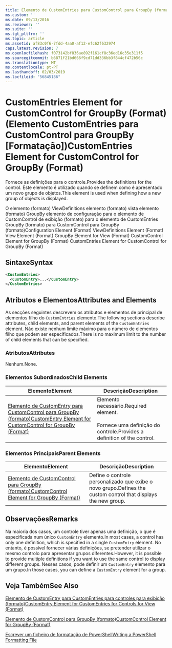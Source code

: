 ```yaml
---
title: Elemento de CustomEntries para CustomControl para GroupBy (formato) | Documentos da Microsoft
ms.custom: ''
ms.date: 09/13/2016
ms.reviewer: ''
ms.suite: ''
ms.tgt_pltfrm: ''
ms.topic: article
ms.assetid: af83c0f6-7fdd-4aa0-af12-efc62f632974
caps.latest.revision: 7
ms.openlocfilehash: f073142bf836ae892f161cf8c36ed16c35e311f5
ms.sourcegitcommit: b6871f21bd666f9cd71dd336bb3f844cf472b56c
ms.translationtype: MT
ms.contentlocale: pt-PT
ms.lasthandoff: 02/03/2019
ms.locfileid: "56845186"
---
```

# <a name="customentries-element-for-customcontrol-for-groupby-format"></a><span data-ttu-id="3d47f-102">CustomEntries Element for CustomControl for GroupBy (Format) (Elemento CustomEntries para CustomControl para GroupBy [Formatação])</span><span class="sxs-lookup"><span data-stu-id="3d47f-102">CustomEntries Element for CustomControl for GroupBy (Format)</span></span>

<span data-ttu-id="3d47f-103">Fornece as definições para o controle.</span><span class="sxs-lookup"><span data-stu-id="3d47f-103">Provides the definitions for the control.</span></span> <span data-ttu-id="3d47f-104">Este elemento é utilizado quando se definem como é apresentado um novo grupo de objetos.</span><span class="sxs-lookup"><span data-stu-id="3d47f-104">This element is used when defining how a new group of objects is displayed.</span></span>

<span data-ttu-id="3d47f-105">O elemento (formato) ViewDefinitions elemento (formato) vista elemento (formato) GroupBy elemento de configuração para o elemento de CustomControl de exibição (formato) para o elemento de CustomEntries GroupBy (formato) para CustomControl para GroupBy (formato)</span><span class="sxs-lookup"><span data-stu-id="3d47f-105">Configuration Element (Format) ViewDefinitions Element (Format) View Element (Format) GroupBy Element for View (Format) CustomControl Element for GroupBy (Format) CustomEntries Element for CustomControl for GroupBy (Format)</span></span>

## <a name="syntax"></a><span data-ttu-id="3d47f-106">Sintaxe</span><span class="sxs-lookup"><span data-stu-id="3d47f-106">Syntax</span></span>

```xml
<CustomEntries>
  <CustomEntry>...</CustomEntry>
</CustomEntries>
```

## <a name="attributes-and-elements"></a><span data-ttu-id="3d47f-107">Atributos e Elementos</span><span class="sxs-lookup"><span data-stu-id="3d47f-107">Attributes and Elements</span></span>

<span data-ttu-id="3d47f-108">As secções seguintes descrevem os atributos e elementos de principal de elementos filho do `CustomEntries` elemento.</span><span class="sxs-lookup"><span data-stu-id="3d47f-108">The following sections describe attributes, child elements, and parent elements of the `CustomEntries` element.</span></span> <span data-ttu-id="3d47f-109">Não existe nenhum limite máximo para o número de elementos filho que podem ser especificados.</span><span class="sxs-lookup"><span data-stu-id="3d47f-109">There is no maximum limit to the number of child elements that can be specified.</span></span>

### <a name="attributes"></a><span data-ttu-id="3d47f-110">Atributos</span><span class="sxs-lookup"><span data-stu-id="3d47f-110">Attributes</span></span>

<span data-ttu-id="3d47f-111">Nenhum.</span><span class="sxs-lookup"><span data-stu-id="3d47f-111">None.</span></span>

### <a name="child-elements"></a><span data-ttu-id="3d47f-112">Elementos Subordinados</span><span class="sxs-lookup"><span data-stu-id="3d47f-112">Child Elements</span></span>

|<span data-ttu-id="3d47f-113">Elemento</span><span class="sxs-lookup"><span data-stu-id="3d47f-113">Element</span></span>|<span data-ttu-id="3d47f-114">Descrição</span><span class="sxs-lookup"><span data-stu-id="3d47f-114">Description</span></span>|
|-------------|-----------------|
|[<span data-ttu-id="3d47f-115">Elemento de CustomEntry para CustomControl para GroupBy (formato)</span><span class="sxs-lookup"><span data-stu-id="3d47f-115">CustomEntry Element for CustomControl for GroupBy (Format)</span></span>](./customentry-element-for-customcontrol-for-groupby-format.md)|<span data-ttu-id="3d47f-116">Elemento necessário.</span><span class="sxs-lookup"><span data-stu-id="3d47f-116">Required element.</span></span><br /><br /> <span data-ttu-id="3d47f-117">Fornece uma definição do controle.</span><span class="sxs-lookup"><span data-stu-id="3d47f-117">Provides a definition of the control.</span></span>|

### <a name="parent-elements"></a><span data-ttu-id="3d47f-118">Elementos Principais</span><span class="sxs-lookup"><span data-stu-id="3d47f-118">Parent Elements</span></span>

|<span data-ttu-id="3d47f-119">Elemento</span><span class="sxs-lookup"><span data-stu-id="3d47f-119">Element</span></span>|<span data-ttu-id="3d47f-120">Descrição</span><span class="sxs-lookup"><span data-stu-id="3d47f-120">Description</span></span>|
|-------------|-----------------|
|[<span data-ttu-id="3d47f-121">Elemento de CustomControl para GroupBy (formato)</span><span class="sxs-lookup"><span data-stu-id="3d47f-121">CustomControl Element for GroupBy (Format)</span></span>](./customcontrol-element-for-groupby-format.md)|<span data-ttu-id="3d47f-122">Define o controle personalizado que exibe o novo grupo.</span><span class="sxs-lookup"><span data-stu-id="3d47f-122">Defines the custom control that displays the new group.</span></span>|

## <a name="remarks"></a><span data-ttu-id="3d47f-123">Observações</span><span class="sxs-lookup"><span data-stu-id="3d47f-123">Remarks</span></span>

<span data-ttu-id="3d47f-124">Na maioria dos casos, um controle tiver apenas uma definição, o que é especificada num único `CustomEntry` elemento.</span><span class="sxs-lookup"><span data-stu-id="3d47f-124">In most cases, a control has only one definition, which is specified in a single `CustomEntry` element.</span></span> <span data-ttu-id="3d47f-125">No entanto, é possível fornecer várias definições, se pretender utilizar o mesmo controlo para apresentar grupos diferentes.</span><span class="sxs-lookup"><span data-stu-id="3d47f-125">However, it is possible to provide multiple definitions if you want to use the same control to display different groups.</span></span> <span data-ttu-id="3d47f-126">Nesses casos, pode definir um `CustomEntry` elemento para um grupo.</span><span class="sxs-lookup"><span data-stu-id="3d47f-126">In those cases, you can define a `CustomEntry` element for a group.</span></span>

## <a name="see-also"></a><span data-ttu-id="3d47f-127">Veja Também</span><span class="sxs-lookup"><span data-stu-id="3d47f-127">See Also</span></span>

[<span data-ttu-id="3d47f-128">Elemento de CustomEntry para CustomEntries para controles para exibição (formato)</span><span class="sxs-lookup"><span data-stu-id="3d47f-128">CustomEntry Element for CustomEntries for Controls for View (Format)</span></span>](./customentry-element-for-customentries-for-controls-for-view-format.md)

[<span data-ttu-id="3d47f-129">Elemento de CustomControl para GroupBy (formato)</span><span class="sxs-lookup"><span data-stu-id="3d47f-129">CustomControl Element for GroupBy (Format)</span></span>](./customcontrol-element-for-groupby-format.md)

[<span data-ttu-id="3d47f-130">Escrever um ficheiro de formatação de PowerShell</span><span class="sxs-lookup"><span data-stu-id="3d47f-130">Writing a PowerShell Formatting File</span></span>](./writing-a-powershell-formatting-file.md)

